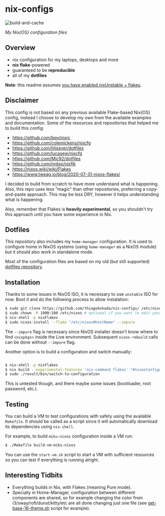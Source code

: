 # nix-configs

![build-and-cache](https://github.com/thiagokokada/nix-configs/workflows/build-and-cache/badge.svg)

*My Nix{OS} configuration files*

## Overview

* nix configuration for my laptops, desktops and more
* **nix flake**-powered
* guaranteed to be **reproducible**
* all of my **dotfiles**

**Note**: this readme assumes [you have enabled nixUnstable + flakes](https://www.tweag.io/blog/2020-07-31-nixos-flakes/).

## Disclaimer

This config is not based on any previous available Flake-based Nix{OS} config,
instead I choose to develop my own from the available examples and
documentation. Some of the resources and repositories that helped me to
build this config:

- https://github.com/bqv/nixrc
- https://github.com/colemickens/nixcfg
- https://github.com/hlissner/dotfiles
- https://github.com/lucasew/nixcfg
- https://github.com/Mic92/dotfiles
- https://github.com/nrdxp/nixflk
- https://nixos.wiki/wiki/Flakes
- https://www.tweag.io/blog/2020-07-31-nixos-flakes/

I decided to build from scratch to have more understand what is happening. Also,
this repo uses less "magic" than other repositories, preferring a copy-and-paste
approach. This may be less DRY, however it helps understanding what is
happening.

Also, remember that Flakes is **heavily experimental**, so you shouldn't try this
approach until you have some experience in Nix.

## Dotfiles

This repository also includes my `home-manager` configuration. It is
used to configure home in NixOS systems (using `home-manager` as a NixOS module)
but it should also work in standalone mode.

Most of the configuration files are based on my old (but still supported)
[dotfiles repository](https://github.com/thiagokokada/dotfiles).

## Installation

Thanks to some issues in NixOS ISO, it is necessary to use `unstable` ISO for
now. Boot it and do the following process to allow instalation:

```sh
$ sudo git clone https://github.com/thiagokokada/nix-configs/ /etc/nixos
$ sudo chown -R 1000:100 /etc/nixos # optional if you want to edit your config without root
$ nix-shell -p nixFlakes
$ sudo nixos-install --flake "/etc/nixos#hostName" --impure
```

The `--impure` flag is necessary since NixOS installer doesn't know where to
find `<nixpkgs>` inside the Live environment. Subsequent `nixos-rebuild` calls
can be done without `--impure` flag.

Another option is to build a configuration and switch manually:

```sh

$ nix-shell -p nixFlakes
$ nix build --experimental-features 'nix-command flakes' "#nixosConfigurations.hostName.config.system.toplevel"
$ sudo ./result/bin/switch-to-configuration
```

This is untested though, and there maybe some issues (bootloader, root password,
etc.).

## Testing

You can build a VM to test configurations with safety using the available
`Makefile`. It should be called as a script since it will automatically
download its dependencies using `nix-shell`.

For example, to build `miku-nixos` configuration inside a VM run:

```sh
$ ./Makefile build-vm-miku-nixos
```

You can use the `start-vm.sh` script to start a VM with sufficient resources
so you can test if everything is running alright.

## Interesting Tidbits

* Everything builds in Nix, with Flakes (meaning Pure mode).
* Specially in Home-Manager, configuration between different components are
shared, so for example changing the color from i3/sway/rofi/dunst/kitty/etc are
all done changing just one file (see
[get-base-16-theme.sh](https://github.com/thiagokokada/nix-configs/blob/master/home-manager/scripts/get-base16-theme.sh)
script for example).
